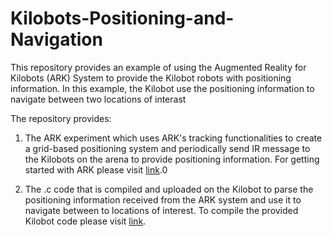 # Kilobots-Positioning-and-Navigation

This repository provides an example of using the Augmented Reality for Kilobots (ARK) System to provide the Kilobot robots with positioning information. In this example, the Kilobot use the positioning information to navigate between two locations of interast

The repository provides:

1. The ARK experiment which uses ARK's tracking functionalities to create a grid-based positioning system and periodically send IR message to the Kilobots on the arena to provide positioning information. For getting started with ARK please visit [link](https://www.giovannireina.com/kilowiki/index.php?title=Getting_started_on_ARK).0

2. The .c code that is compiled and uploaded on the Kilobot to parse the positioning information received from the ARK system and use it to navigate between to locations of interest. To compile the provided Kilobot code please visit [link](https://www.giovannireina.com/kilowiki/index.php?title=Getting_Started:_How_to_work_with_kilobots).